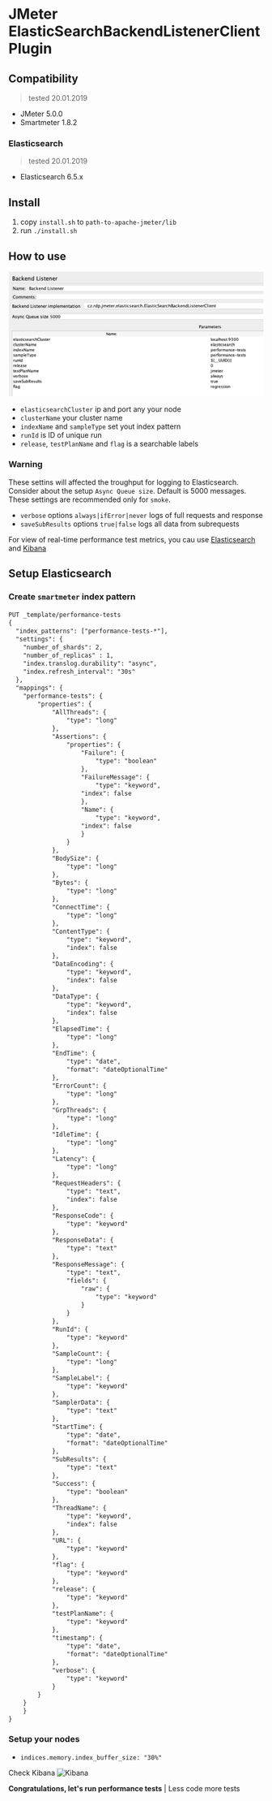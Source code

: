 # JMeter ElasticSearchBackendListenerClient Plugin

## Compatibility
> tested 20.01.2019

- JMeter 5.0.0
- Smartmeter 1.8.2

### Elasticsearch
> tested 20.01.2019

- Elasticsearch 6.5.x

## Install

1.  copy `install.sh` to `path-to-apache-jmeter/lib`
2.  run `./install.sh`

## How to use

![Smartmeter](https://github.com/rdpanek/elasticsearch-backend-listener/raw/master/docs/elasticSearchBackendListener.png)

- `elasticsearchCluster` ip and port any your node
- `clusterName` your cluster name
- `indexName` and `sampleType` set yout index pattern
- `runId` is ID of unique run
- `release`, `testPlanName` and `flag` is a searchable labels
### Warning
These settins will affected the troughput for logging to Elasticsearch. Consider about the setup `Async Queue size`. Default is 5000 messages. These settings are recommended only for `smoke`.

- `verbose` options `always|ifError|never` logs of full requests and response
- `saveSubResults` options `true|false` logs all data from subrequests

For view of real-time performance test metrics, you cau use [Elasticsearch](https://www.elastic.co/) and [Kibana](https://www.elastic.co/products/kibana)

## Setup Elasticsearch

### Create `smartmeter` index pattern

```
PUT _template/performance-tests
{
  "index_patterns": ["performance-tests-*"],
  "settings": {
    "number_of_shards": 2,
    "number_of_replicas" : 1,
    "index.translog.durability": "async",
    "index.refresh_interval": "30s"
  },
  "mappings": {
    "performance-tests": {
  		"properties": {
  			"AllThreads": {
  				"type": "long"
  			},
  			"Assertions": {
  				"properties": {
  					"Failure": {
  						"type": "boolean"
  					},
  					"FailureMessage": {
  						"type": "keyword",
  				    "index": false
  					},
  					"Name": {
  						"type": "keyword",
  				    "index": false
  					}
  				}
  			},
  			"BodySize": {
  				"type": "long"
  			},
  			"Bytes": {
  				"type": "long"
  			},
  			"ConnectTime": {
  				"type": "long"
  			},
  			"ContentType": {
  				"type": "keyword",
  				"index": false
  			},
  			"DataEncoding": {
  				"type": "keyword",
  				"index": false
  			},
  			"DataType": {
  				"type": "keyword",
  				"index": false
  			},
  			"ElapsedTime": {
  				"type": "long"
  			},
  			"EndTime": {
  				"type": "date",
  				"format": "dateOptionalTime"
  			},
  			"ErrorCount": {
  				"type": "long"
  			},
  			"GrpThreads": {
  				"type": "long"
  			},
  			"IdleTime": {
  				"type": "long"
  			},
  			"Latency": {
  				"type": "long"
  			},
  			"RequestHeaders": {
  				"type": "text",
  				"index": false
  			},
  			"ResponseCode": {
  				"type": "keyword"
  			},
  			"ResponseData": {
  				"type": "text"
  			},
  			"ResponseMessage": {
  				"type": "text",
  				"fields": {
  					"raw": {
  						"type": "keyword"
  					}
  				}
  			},
  			"RunId": {
  				"type": "keyword"
  			},
  			"SampleCount": {
  				"type": "long"
  			},
  			"SampleLabel": {
  				"type": "keyword"
  			},
  			"SamplerData": {
  				"type": "text"
  			},
  			"StartTime": {
  				"type": "date",
  				"format": "dateOptionalTime"
  			},
  			"SubResults": {
  				"type": "text"
  			},
  			"Success": {
  				"type": "boolean"
  			},
  			"ThreadName": {
  				"type": "keyword",
  				"index": false
  			},
  			"URL": {
  				"type": "keyword"
  			},
  			"flag": {
  				"type": "keyword"
  			},
  			"release": {
  				"type": "keyword"
  			},
  			"testPlanName": {
  				"type": "keyword"
  			},
  			"timestamp": {
  				"type": "date",
  				"format": "dateOptionalTime"
  			},
  			"verbose": {
  				"type": "keyword"
  			}
  		}
    }
	}
}
```

### Setup your nodes
- `indices.memory.index_buffer_size: "30%"`


Check Kibana
![Kibana](https://github.com/rdpanek/elasticsearch-backend-listener/raw/master/docs/kibana.png)

**Congratulations, let's run performance tests** | Less code more tests

